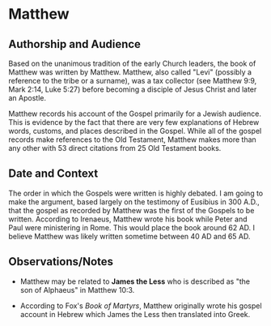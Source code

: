 # Matthew


## Authorship and Audience
Based on the unanimous tradition of the early Church leaders, the book of Matthew was written by Matthew.  Matthew, also called "Levi" (possibly a reference to the tribe or a surname), was a tax collector (see Matthew 9:9, Mark 2:14, Luke 5:27) before becoming a disciple of Jesus Christ and later an Apostle.

Matthew records his account of the Gospel primarily for a Jewish audience.  This is evidence by the fact that there are very few explanations of Hebrew words, customs, and places described in the Gospel.  While all of the gospel records make references to the Old Testament, Matthew makes more than any other with 53 direct citations from 25 Old Testament books.


## Date and Context
The order in which the Gospels were written is highly debated.  I am going to make the argument, based largely on the testimony of Eusibius in 300 A.D., that the gospel as recorded by Matthew was the first of the Gospels to be written.  According to Irenaeus, Matthew wrote his book while Peter and Paul were ministering in Rome.  This would place the book around 62 AD.  I believe Matthew was likely written sometime between 40 AD and 65 AD.


## Observations/Notes
  - Matthew may be related to **James the Less** who is described as "the son of Alphaeus" in Matthew 10:3.

  - According to Fox's *Book of Martyrs*, Matthew originally wrote his gospel account in Hebrew which James the Less then translated into Greek.
